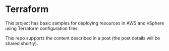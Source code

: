 # Terraform

This project has basic samples for deploying resources in AWS and vSphere using Terraform configuration files. 

This repo supports the content described in a post (the post details will be shared shortly).

